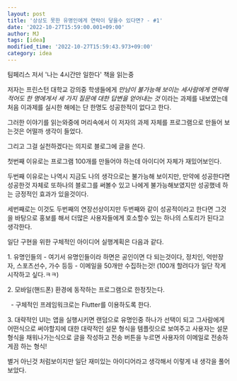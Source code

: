 ```yaml
---
layout: post
title: '상상도 못한 유명인에게 연락이 닿을수 있다면? - #1'
date: '2022-10-27T15:59:00.001+09:00'
author: MJ
tags: [idea]
modified_time: '2022-10-27T15:59:43.973+09:00'
category: idea
---
```


팀페리스 저서 '나는 4시간만 일한다' 책을 읽는중

저자는 프린스턴 대학교 강의중 학생들에게 _만남이 불가능해 보이는 세사람에게 연락해 적어도 한 명에게서 세 가지 질문에 대한 답변을 얻어내는 것_ 이라는 과제를 내보였는데 처음 이과제를 실시한 해에는 단 한명도 성공한적이 없다고 한다.

그러한 이야기를 읽는와중에 머리속에서 이 저자의 과제 자체를 프로그램으로 만들어 보는것은 어떨까 생각이 들었다.

그리고 그걸 실천하겠다는 의지로 블로그에 글을 쓴다.

첫번째 이유로는 프로그램 100개를 만들어야 하는데 아이디어 자체가 재밌어보인다.

두번째 이유로는 나역시 지금도 나의 생각으로는 불가능해 보이지만, 만약에 성공한다면 성공한것 자체로 또하나의 블로그를 써볼수 있고 나에게 불가능해보였지만 성공했네 하는 긍정적인 효과가 있을것이다.

세번째로는 이것도 두번째의 연장선상이지만 두번째와 같이 성공적이라고 한다면 그것을 바탕으로 홍보를 해서 더많은 사용자들에게 호소할수 있는 하나의 스토리가 된다고 생각한다.

  

일단 구현을 위한 구체적인 아이디어 실행계획은 다음과 같다.

1\. 유명인들의 - 여기서 유명인들이라 하면은 공인이면 다 되는것이다, 정치인, 억만장자, 스포츠선수, 가수 등등 - 이메일을 50개만 수집하는것! (100개 할려다가 일단 작게 시작하고 싶다.ㅋㅋ)

2\. 모바일(핸드폰) 환경에 동작하는 프로그램으로 한정짓는다.

  - 구체적인 프레임워크로는 Flutter를 이용하도록 한다.

3\. 대략적인 UI는 앱을 실행시키면 랜덤으로 유명인중 하나가 선택이 되고 그사람에게 어떤식으로 써야할지에 대한 대략적인 설문 형식을 템플릿으로 보여주고 사용자는 설문형식을 채워나가는식으로 글을 작성하고 전송 버튼을 누르면 사용자의 이메일로 전송하게끔 하는 형식!

별거 아닌것 처럼보이지만 일단 재미있는 아이디어라고 생각해서 이렇게 내 생각을 풀어보았다.